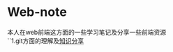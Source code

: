 # Web-note
本人在web前端这方面的一些学习笔记及分享一些前端资源<br/>
``1.git方面的理解及[知识分享](http://www.cnblogs.com/horanly/p/6265182.html)
